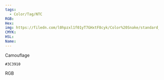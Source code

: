 ```yaml
---
tags:
  - Color/Tag/NTC
RGB:
Hex:
img: https://filedn.com/l0hpzxl1f01yT7GHxtF8cyk/Color%20Snake/standard_csv_to_svg/%23/3C3910.svg
CMYK:
HSL:
Name:
---
```

Camouflage
```palette
#3C3910
```
RGB
